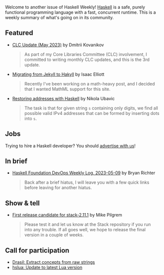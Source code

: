 Welcome to another issue of Haskell Weekly!
[Haskell](https://www.haskell.org) is a safe, purely functional programming language with a fast, concurrent runtime.
This is a weekly summary of what's going on in its community.

## Featured

- [CLC Update (May 2023)](https://discourse.haskell.org/t/clc-update-may-2023/6248?u=taylorfausak) by Dmitrii Kovanikov
  > As part of my Core Libraries Committee (CLC) involvement, I committed to writing monthly CLC updates, and this is the 3rd update.

- [Migrating from Jekyll to Hakyll](https://blog.ielliott.io/jekyll-to-hakyll) by Isaac Elliott
  > Recently I've been working on a math-heavy post, and I decided that I wanted MathML support for this site.

- [Restoring addresses with Haskell](https://blog.ubavic.rs/4/) by Nikola Ubavic
  > The task is that for given string `s` containing only digits, we find all possible valid IPv4 addresses that can be formed by inserting dots into `s`.

## Jobs

Trying to hire a Haskell developer?
You should [advertise with us](https://haskellweekly.news/advertising.html)!

## In brief

- [Haskell Foundation DevOps Weekly Log, 2023-05-09](https://discourse.haskell.org/t/haskell-foundation-devops-weekly-log-2023-05-09/6260?u=taylorfausak) by Bryan Richter
  > Back after a brief hiatus, I will leave you with a few quick links before leaving for another hiatus.

## Show & tell

- [First release candidate for stack-2.11.1](https://discourse.haskell.org/t/ann-first-release-candidate-for-stack-2-11-1/6240?u=taylorfausak) by Mike Pilgrem
  > Please test it and let us know at the Stack repository if you run into any trouble. If all goes well, we hope to release the final version in a couple of weeks.

## Call for participation

- [Drasil: Extract concepts from raw strings](https://github.com/JacquesCarette/Drasil/issues/3402)
- [hslua: Update to latest Lua version](https://github.com/hslua/hslua/issues/138)
